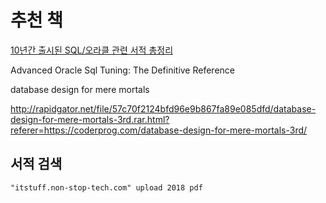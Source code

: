 # 추천 책

[10년간 출시된 SQL/오라클 관련 서적 총정리](https://cafe.naver.com/dbian/1658)

Advanced Oracle Sql Tuning: The Definitive Reference


database design for mere mortals

http://rapidgator.net/file/57c70f2124bfd96e9b867fa89e085dfd/database-design-for-mere-mortals-3rd.rar.html?referer=https://coderprog.com/database-design-for-mere-mortals-3rd/

## 서적 검색
```
"itstuff.non-stop-tech.com" upload 2018 pdf
```
